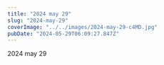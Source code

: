 ```yaml
---
title: "2024 may 29"
slug: "2024-may-29"
coverImage: "../../images/2024-may-29-c4MD.jpg"
pubDate: "2024-05-29T06:09:27.847Z"
---
```


2024 may 29
